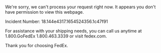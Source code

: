  	


 	

We're sorry, we can't process your request right now. It appears you don't have permission to view this webpage.


Incident Number: 18.144e4317.1654524356.1c47f91





For assistance with your shipping needs, you can call us anytime at 1.800.GoFedEx 1.800.463.3339 or visit fedex.com.




Thank you for choosing FedEx.